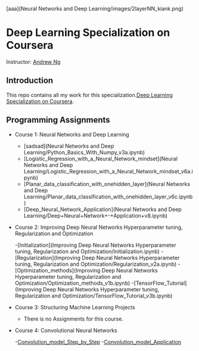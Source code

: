 [aaa](Neural Networks and Deep Learning/images/2layerNN_kiank.png)
# Deep Learning Specialization on Coursera

Instructor: [Andrew Ng](http://www.andrewng.org/)

## Introduction

This repo contains all my work for this specialization.[Deep Learning Specialization on Coursera](https://www.coursera.org/specializations/deep-learning).

## Programming Assignments

- Course 1: Neural Networks and Deep Learning

  - [sadsad](Neural Networks and Deep Learning/Python_Basics_With_Numpy_v3a.ipynb)
  - [Logistic_Regression_with_a_Neural_Network_mindset](Neural Networks and Deep Learning/Logistic_Regression_with_a_Neural_Network_mindset_v6a.ipynb)
  - [Planar_data_classification_with_onehidden_layer](Neural Networks and Deep Learning/Planar_data_classification_with_onehidden_layer_v6c.ipynb)
  - [Deep_Neural_Network_Application](Neural Networks and Deep Learning/Deep+Neural+Network+-+Application+v8.ipynb)
 
- Course 2: Improving Deep Neural Networks Hyperparameter tuning, Regularization and Optimization
  
  -[Initialization](Improving Deep Neural Networks Hyperparameter tuning, Regularization and Optimization/Initialization.ipynb)
  -[Regularization](Improving Deep Neural Networks Hyperparameter tuning, Regularization and Optimization/Regularization_v2a.ipynb)
  -[Optimization_methods](Improving Deep Neural Networks Hyperparameter tuning, Regularization and Optimization/Optimization_methods_v1b.ipynb)
  -[TensorFlow_Tutorial](Improving Deep Neural Networks Hyperparameter tuning, Regularization and Optimization/TensorFlow_Tutorial_v3b.ipynb)

- Course 3: Structuring Machine Learning Projects

  - There is no Assignments for this course.

- Course 4: Convolutional Neural Networks
  
  -[Convolution_model_Step_by_Step](Convolutional_Neural_Networks/Convolution_model_Step_by_Step_v2a.ipynb)
  -[Convolution_model_Application](Convolutional_Neural_Networks/Convolution_model_Application_v1a.ipynb)
